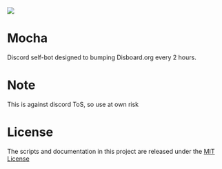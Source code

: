 <img src="https://i.ibb.co/sCW8HGp/mocha-waifuwed-joi7.jpg" align="center" />

# Mocha
Discord self-bot designed to bumping Disboard.org every 2 hours.

# Note
This is against discord ToS, so use at own risk

# License
The scripts and documentation in this project are released under the [MIT License](https://github.com/Eilaluth/Mocha/blob/main/LICENSE)
